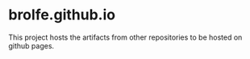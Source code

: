 # brolfe.github.io

This project hosts the artifacts from other repositories to be hosted on github pages.
